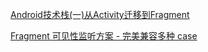 [Android技术栈(一)从Activity迁移到Fragment](https://juejin.im/post/5c921a4d5188252d92095f09)

[Fragment 可见性监听方案 - 完美兼容多种 case](https://juejin.cn/post/6899429993231679501)
